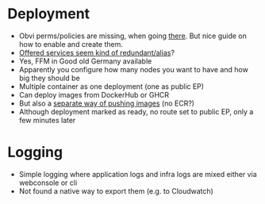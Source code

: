 # Deployment
- Obvi perms/policies are missing, when going [there](https://lightsail.aws.amazon.com/ls/webapp/home). But nice guide on how to enable and create them.
- [Offered services seem kind of redundant/alias](https://lightsail.aws.amazon.com/ls/webapp/home)?
- Yes, FFM in Good old Germany available
- Apparently you configure how many nodes you want to have and how big they should be
- Multiple container as one deployment (one as public EP)
- Can deploy images from DockerHub or GHCR
- But also a [separate way of pushing images](https://lightsail.aws.amazon.com/ls/docs/en_us/articles/amazon-lightsail-pushing-container-images) (no ECR?)
- Although deployment marked as ready, no route set to public EP, only a few minutes later

# Logging
- Simple logging where application logs and infra logs are mixed either via webconsole or cli
- Not found a native way to export them (e.g. to Cloudwatch)